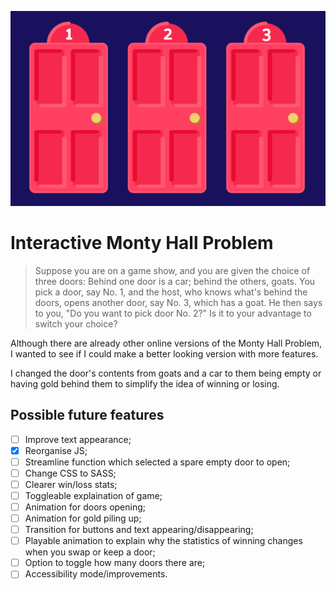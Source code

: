![Screenshot](/screenshot.png)
# Interactive Monty Hall Problem

>Suppose you are on a game show, and you are given the choice of three doors: Behind one door is a car; behind the others, goats. You pick a door, say No. 1, and the host, who knows what's behind the doors, opens another door, say No. 3, which has a goat. He then says to you, "Do you want to pick door No. 2?" Is it to your advantage to switch your choice?

Although there are already other online versions of the Monty Hall Problem, I wanted to see if I could make a better looking version with more features.

I changed the door's contents from goats and a car to them being empty or having gold behind them to simplify the idea of winning or losing.

## Possible future features

- [ ] Improve text appearance;
- [x] Reorganise JS;
- [ ] Streamline function which selected a spare empty door to open;
- [ ] Change CSS to SASS;
- [ ] Clearer win/loss stats;
- [ ] Toggleable explaination of game;
- [ ] Animation for doors opening;
- [ ] Animation for gold piling up;
- [ ] Transition for buttons and text appearing/disappearing;
- [ ] Playable animation to explain why the statistics of winning changes when you swap or keep a door;
- [ ] Option to toggle how many doors there are;
- [ ] Accessibility mode/improvements.